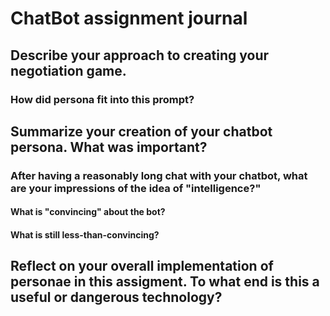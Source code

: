 # ChatBot assignment journal

## Describe your approach to creating your negotiation game.

### How did persona fit into this prompt?

## Summarize your creation of your chatbot persona. What was important? 

### After having a reasonably long chat with your chatbot, what are your impressions of the idea of "intelligence?"

#### What is "convincing" about the bot?

#### What is still less-than-convincing?

## Reflect on your overall implementation of personae in this assigment. To what end is this a useful or dangerous technology?

